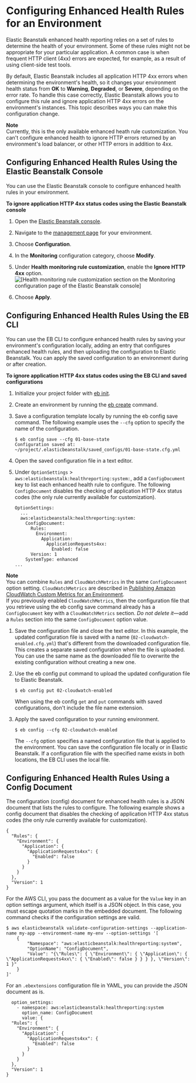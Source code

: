# Configuring Enhanced Health Rules for an Environment<a name="health-enhanced-rules"></a>

Elastic Beanstalk enhanced health reporting relies on a set of rules to determine the health of your environment\. Some of these rules might not be appropriate for your particular application\. A common case is when frequent HTTP client \(4xx\) errors are expected, for example, as a result of using client\-side test tools\. 

By default, Elastic Beanstalk includes all application HTTP 4xx errors when determining the environment's health, so it changes your environment health status from **OK** to **Warning**, **Degraded**, or **Severe**, depending on the error rate\. To handle this case correctly, Elastic Beanstalk allows you to configure this rule and ignore application HTTP 4xx errors on the environment's instances\. This topic describes ways you can make this configuration change\.

**Note**  
Currently, this is the only available enhanced heath rule customization\. You can't configure enhanced health to ignore HTTP errors returned by an environment's load balancer, or other HTTP errors in addition to 4xx\.

## Configuring Enhanced Health Rules Using the Elastic Beanstalk Console<a name="health-enhanced-rules.console"></a>

You can use the Elastic Beanstalk console to configure enhanced health rules in your environment\.

**To ignore application HTTP 4xx status codes using the Elastic Beanstalk console**

1. Open the [Elastic Beanstalk console](https://console.aws.amazon.com/elasticbeanstalk)\.

1. Navigate to the [management page](environments-console.md) for your environment\.

1. Choose **Configuration**\.

1. In the **Monitoring** configuration category, choose **Modify**\.

1. Under **Health monitoring rule customization**, enable the **Ignore HTTP 4xx** option\.  
![\[Health monitoring rule customization section on the Monitoring configuration page of the Elastic Beanstalk console\]](http://docs.aws.amazon.com/elasticbeanstalk/latest/dg/images/enhanced-health-rule-customization.png)

1. Choose **Apply**\.

## Configuring Enhanced Health Rules Using the EB CLI<a name="health-enhanced-rules.ebcli"></a>

You can use the EB CLI to configure enhanced health rules by saving your environment's configuration locally, adding an entry that configures enhanced health rules, and then uploading the configuration to Elastic Beanstalk\. You can apply the saved configuration to an environment during or after creation\.

**To ignore application HTTP 4xx status codes using the EB CLI and saved configurations**

1. Initialize your project folder with [eb init](eb-cli3-configuration.md)\.

1. Create an environment by running the [eb create](eb-cli3-getting-started.md) command\.

1. Save a configuration template locally by running the eb config save command\. The following example uses the `--cfg` option to specify the name of the configuration\.

   ```
   $ eb config save --cfg 01-base-state
   Configuration saved at: ~/project/.elasticbeanstalk/saved_configs/01-base-state.cfg.yml
   ```

1. Open the saved configuration file in a text editor\.

1. Under `OptionSettings` > `aws:elasticbeanstalk:healthreporting:system:`, add a `ConfigDocument` key to list each enhanced health rule to configure\. The following `ConfigDocument` disables the checking of application HTTP 4xx status codes \(the only rule currently available for customization\)\.

   ```
   OptionSettings:
     ...
     aws:elasticbeanstalk:healthreporting:system:
       ConfigDocument:
         Rules:
           Environment:
             Application:
               ApplicationRequests4xx:
                 Enabled: false
         Version: 1
       SystemType: enhanced
   ...
   ```
**Note**  
You can combine `Rules` and `CloudWatchMetrics` in the same `ConfigDocument` option setting\. `CloudWatchMetrics` are described in [Publishing Amazon CloudWatch Custom Metrics for an Environment](health-enhanced-cloudwatch.md)\.  
If you previously enabled `CloudWatchMetrics`, then the configuration file that you retrieve using the eb config save command already has a `ConfigDocument` key with a `CloudWatchMetrics` section\. *Do not delete it*—add a `Rules` section into the same `ConfigDocument` option value\.

1. Save the configuration file and close the text editor\. In this example, the updated configuration file is saved with a name \(`02-cloudwatch-enabled.cfg.yml`\) that's different from the downloaded configuration file\. This creates a separate saved configuration when the file is uploaded\. You can use the same name as the downloaded file to overwrite the existing configuration without creating a new one\.

1. Use the eb config put command to upload the updated configuration file to Elastic Beanstalk\.

   ```
   $ eb config put 02-cloudwatch-enabled
   ```

   When using the eb config `get` and `put` commands with saved configurations, don't include the file name extension\.

1. Apply the saved configuration to your running environment\.

   ```
   $ eb config --cfg 02-cloudwatch-enabled
   ```

   The `--cfg` option specifies a named configuration file that is applied to the environment\. You can save the configuration file locally or in Elastic Beanstalk\. If a configuration file with the specified name exists in both locations, the EB CLI uses the local file\.

## Configuring Enhanced Health Rules Using a Config Document<a name="health-enhanced-rules.configdocument"></a>

The configuration \(config\) document for enhanced health rules is a JSON document that lists the rules to configure\. The following example shows a config document that disables the checking of application HTTP 4xx status codes \(the only rule currently available for customization\)\.

```
{
  "Rules": {
    "Environment": {
      "Application": {
        "ApplicationRequests4xx": {
          "Enabled": false
        }
      }
    }
  },
  "Version": 1
}
```

For the AWS CLI, you pass the document as a value for the `Value` key in an option settings argument, which itself is a JSON object\. In this case, you must escape quotation marks in the embedded document\. The following command checks if the configuration settings are valid\.

```
$ aws elasticbeanstalk validate-configuration-settings --application-name my-app --environment-name my-env --option-settings '[
    {
        "Namespace": "aws:elasticbeanstalk:healthreporting:system",
        "OptionName": "ConfigDocument",
        "Value": "{\"Rules\": { \"Environment\": { \"Application\": { \"ApplicationRequests4xx\": { \"Enabled\": false } } } }, \"Version\": 1 }"
    }
]'
```

For an `.ebextensions` configuration file in YAML, you can provide the JSON document as is\.

```
  option_settings:
    - namespace: aws:elasticbeanstalk:healthreporting:system
      option_name: ConfigDocument
      value: {
  "Rules": {
    "Environment": {
      "Application": {
        "ApplicationRequests4xx": {
          "Enabled": false
        }
      }
    }
  },
  "Version": 1
}
```